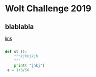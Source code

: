 # Wolt Challenge 2019
## blablabla
[link](https://www.google.com)

```Python

def st ():
    """kjhkjkjh
    """
    print( "jhkj")
 a = 1+3/56 
 ```

